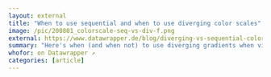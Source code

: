 ```yaml
---
layout: external
title: "When to use sequential and when to use diverging color scales"
image: /pic/200801_colorscale-seq-vs-div-f.png
external: https://www.datawrapper.de/blog/diverging-vs-sequential-color-scales
summary: "Here's when (and when not) to use diverging gradients when visualizing data."
whofor: on Datawrapper ↗
categories: [article]
---
```

